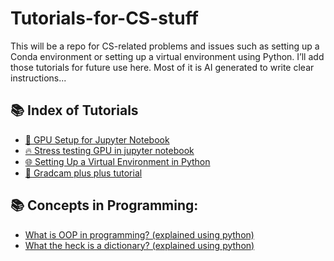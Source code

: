# Tutorials-for-CS-stuff

This will be a repo for CS-related problems and issues such as setting up a Conda environment or setting up a virtual environment using Python. I’ll add those tutorials for future use here. Most of it is AI generated to write clear instructions...

## 📚 Index of Tutorials

- [🚀 GPU Setup for Jupyter Notebook](setting_up_jupyter_for_gpu_use.md)
- [🔥 Stress testing GPU in jupyter notebook](Testing_GPU_in_Jupyter.ipynb)
- [🌐 Setting Up a Virtual Environment in Python](setting_up_virtual_env_using_python.md)
- [🚀 Gradcam plus plus tutorial](GradCAMPlusPlus_Tutorial.md)







## 📚 Concepts in Programming:

- [What is OOP in programming? (explained using python)](Python_Classes(OOP).ipynb)
- [What the heck is a dictionary? (explained using python)](dictionary.md)
